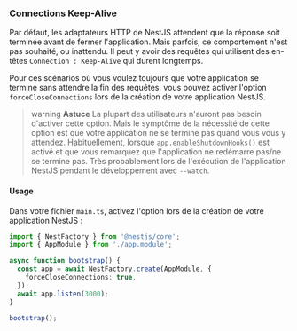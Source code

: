### Connections Keep-Alive 

Par défaut, les adaptateurs HTTP de NestJS attendent que la réponse soit terminée avant de fermer l'application. Mais parfois, ce comportement n'est pas souhaité, ou inattendu. Il peut y avoir des requêtes qui utilisent des en-têtes `Connection : Keep-Alive` qui durent longtemps.

Pour ces scénarios où vous voulez toujours que votre application se termine sans attendre la fin des requêtes, vous pouvez activer l'option `forceCloseConnections` lors de la création de votre application NestJS.

> warning **Astuce** La plupart des utilisateurs n'auront pas besoin d'activer cette option. Mais le symptôme de la nécessité de cette option est que votre application ne se termine pas quand vous vous y attendez. Habituellement, lorsque `app.enableShutdownHooks()` est activé et que vous remarquez que l'application ne redémarre pas/ne se termine pas. Très probablement lors de l'exécution de l'application NestJS pendant le développement avec `--watch`.

#### Usage

Dans votre fichier `main.ts`, activez l'option lors de la création de votre application NestJS :

```typescript
import { NestFactory } from '@nestjs/core';
import { AppModule } from './app.module';

async function bootstrap() {
  const app = await NestFactory.create(AppModule, {
    forceCloseConnections: true,
  });
  await app.listen(3000);
}

bootstrap();
```
